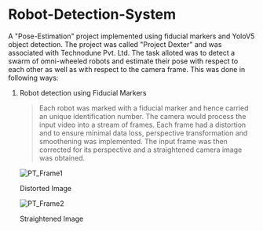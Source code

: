 # Robot-Detection-System
A "Pose-Estimation" project implemented using fiducial markers and YoloV5 object detection. 
The project was called "Project Dexter" and was associated with Technodune Pvt. Ltd.
The task alloted was to detect a swarm of omni-wheeled robots and estimate their pose with respect to each other as well as with respect to the camera frame. This was done in following ways:

1. Robot detection using Fiducial Markers
   > Each robot was marked with a fiducial marker and hence carried an unique identification number.
   > The camera would process the input video into a stream of frames. Each frame had a distortion and to ensure minimal data loss, perspective transformation and smoothening was implemented. The         input frame was then corrected for its perspective and a straightened camera image was obtained.

      ![PT_Frame1](https://github.com/pradnyas5/Robot-Detection-System/assets/93536494/0a4a0d8d-c66d-41bf-ba2b-9efd3fb353ce)
      
      Distorted Image

      ![PT_Frame2](https://github.com/pradnyas5/Robot-Detection-System/assets/93536494/597b092b-a84c-4474-96c8-886e2d0077c2)
      
      Straightened Image

